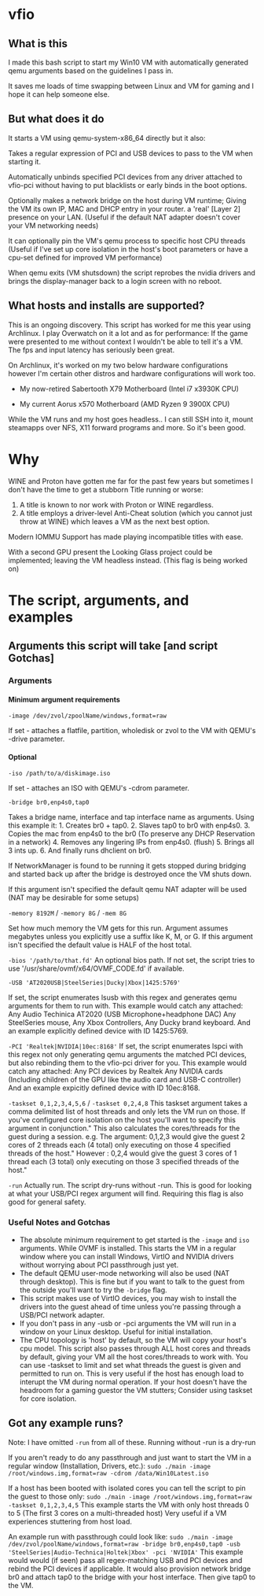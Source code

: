 # vfio

## What is this

I made this bash script to start my Win10 VM with automatically generated qemu arguments based on the guidelines I pass in.

It saves me loads of time swapping between Linux and VM for gaming and I hope it can help someone else.

## But what does it do

It starts a VM using qemu-system-x86_64 directly but it also:

  Takes a regular expression of PCI and USB devices to pass to the VM when starting it.

  Automatically unbinds specified PCI devices from any driver attached to vfio-pci without having to put blacklists or early binds in the boot options.

  Optionally makes a network bridge on the host during VM runtime; Giving the VM its own IP, MAC and DHCP entry in your router. a 'real' [Layer 2] presence on your LAN.
  (Useful if the default NAT adapter doesn't cover your VM networking needs)

  It can optionally pin the VM's qemu process to specific host CPU threads
    (Useful if I've set up core isolation in the host's boot parameters or have a cpu-set defined for improved VM performance)

  When qemu exits (VM shutsdown) the script reprobes the nvidia drivers and brings the display-manager back to a login screen with no reboot.

## What hosts and installs are supported?

This is an ongoing discovery. This script has worked for me this year using Archlinux.
I play Overwatch on it a lot and as for performance: If the game were presented to me without context I wouldn't be able to tell it's a VM. The fps and input latency has seriously been great.

On Archlinux, it's worked on my two below hardware configurations however I'm certain other distros and hardware configurations will work too.

  - My now-retired Sabertooth X79 Motherboard (Intel i7 x3930K CPU)
  
  - My current     Aorus x570 Motherboard     (AMD Ryzen 9 3900X CPU)

While the VM runs and my host goes headless.. I can still SSH into it, mount steamapps over NFS, X11 forward programs and more. So it's been good.

# Why

WINE and Proton have gotten me far for the past few years but sometimes I don't have the time to get a stubborn Title running or worse:
  1. A title is known to nor work with Proton or WINE regardless.
  2. A title employs a driver-level Anti-Cheat solution (which you cannot just throw at WINE) which leaves a VM as the next best option.

Modern IOMMU Support has made playing incompatible titles with ease.


With a second GPU present the Looking Glass project could be implemented; leaving the VM headless instead. (This flag is being worked on)

# The script, arguments, and examples

## Arguments this script will take [and script Gotchas]

### Arguments

#### Minimum argument requirements

`-image /dev/zvol/zpoolName/windows,format=raw`

   If set - attaches a flatfile, partition, wholedisk or zvol to the VM with QEMU's -drive parameter.

#### Optional

`-iso /path/to/a/diskimage.iso`

   If set - attaches an ISO with QEMU's -cdrom parameter.

`-bridge br0,enp4s0,tap0`

   Takes a bridge name, interface and tap interface name as arguments.
   Using this example it:
     1. Creates br0 + tap0.
     2. Slaves tap0 to br0 with enp4s0.
     3. Copies the mac from enp4s0 to the br0 (To preserve any DHCP Reservation in a network)
     4. Removes any lingering IPs from enp4s0. (flush)
     5. Brings all 3 ints up.
     6. And finally runs dhclient on br0.

   If NetworkManager is found to be running it gets stopped during bridging and started back up after the bridge is destroyed once the VM shuts down.
   
   If this argument isn't specified the default qemu NAT adapter will be used
    (NAT may be desirable for some setups)
     
`-memory 8192M` / `-memory 8G` / `-mem 8G`

   Set how much memory the VM gets for this run. Argument assumes megabytes unless you explicitly use a suffix like K, M, or G.
     If this argument isn't specified the default value is HALF of the host total.

`-bios '/path/to/that.fd'`
   An optional bios path.
     If not set, the script tries to use '/usr/share/ovmf/x64/OVMF_CODE.fd' if available.

`-USB 'AT2020USB|SteelSeries|Ducky|Xbox|1425:5769'`

   If set, the script enumerates lsusb with this regex and generates qemu arguments for them to run with.
     This example would catch any attached:
       Any Audio Techinica AT2020 (USB Microphone+headphone DAC)
       Any SteelSeries mouse,
       Any Xbox Controllers,
       Any Ducky brand keyboard.
       And an example explicitly defined device with ID 1425:5769.

`-PCI 'Realtek|NVIDIA|10ec:8168'`
   If set, the script enumerates lspci with this regex not only generating qemu arguments the matched PCI devices, but also rebinding them to the vfio-pci driver for you.
     This example would catch any attached:
       Any PCI devices by Realtek
       Any NVIDIA cards (Including children of the GPU like the audio card and USB-C controller)
       And an example expicitly defined device with ID 10ec:8168.

`-taskset 0,1,2,3,4,5,6`  / `-taskset 0,2,4,8`
   This taskset argument takes a comma delimited list of host threads and only lets the VM run on those.
   If you've configured core isolation on the host you'll want to specify this argument in conjunction."
     This also calculates the cores/threads for the guest during a session.
       e.g.
       The argument: 0,1,2,3 would give the guest 2 cores of 2 threads each (4 total) only executing on those 4 specified threads of the host."
       However     : 0,2,4   would give the guest 3 cores of 1 thread  each (3 total) only executing on those 3 specified threads of the host."

`-run`
  Actually run. The script dry-runs without -run.
    This is good for looking at what your USB/PCI regex argument will find.
    Requiring this flag is also good for general safety.

### Useful Notes and Gotchas

  - The absolute minimum requirement to get started is the `-image` and `iso` arguments. While OVMF is installed.
    This starts the VM in a regular window where you can install Windows, VirtIO and NVIDIA drivers without worrying about PCI passthrough just yet.
  - The default QEMU user-mode networking will also be used (NAT through desktop). This is fine but if you want to talk to the guest from the outside you'll want to try the `-bridge` flag.
  - This script makes use of VirtIO devices, you may wish to install the drivers into the guest ahead of time unless you're passing through a USB/PCI network adapter.
  - If you don't pass in any -usb or -pci arguments the VM will run in a window on your Linux desktop. Useful for initial installation.
  - The CPU topology is 'host' by default, so the VM will copy your host's cpu model.
      This script also passes through ALL host cores and threads by default, giving your VM all the host cores/threads to work with.
      You can use -taskset to limit and set what threads the guest is given and permitted to run on.
        This is very useful if the host has enough load to interupt the VM during normal operation.
        If your host doesn't have the headroom for a gaming guestor the VM stutters; Consider using taskset for core isolation.
        
## Got any example runs?

Note: I have omitted `-run` from all of these. Running without -run is a dry-run

If you aren't ready to do any passthrough and just want to start the VM in a regular window (Installation, Drivers, etc.):
  `sudo ./main -image /root/windows.img,format=raw -cdrom /data/Win10Latest.iso`

If a host has been booted with isolated cores you can tell the script to pin the guest to those only:
  `sudo ./main -image /root/windows.img,format=raw -taskset 0,1,2,3,4,5`
  This example starts the VM with only host threads 0 to 5 (The first 3 cores on a multi-threaded host)
  Very useful if a VM experiences stuttering from host load.

An example run with passthrough could look like:
  `sudo ./main -image /dev/zvol/poolName/windows,format=raw -bridge br0,enp4s0,tap0 -usb 'SteelSeries|Audio-Technica|Holtek|Xbox' -pci 'NVIDIA'`
  This example would  would (if seen) pass all regex-matching USB and PCI devices and rebind the PCI devices if applicable.
It would also provision network bridge br0 and attach tap0 to the bridge with your host interface. Then give tap0 to the VM.
